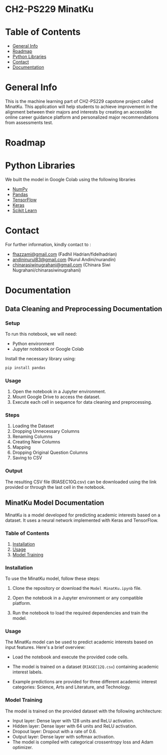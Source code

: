 # CH2-PS229 MinatKu

# Table of Contents
* [General Info](#general-info)
* [Roadmap](#roadmap)
* [Python Libraries](#python-libraries)
* [Contact](#contact)
* [Documentation](#documentation)

# General Info
This is the machine learning part of CH2-PS229 capstone project called MinatKu. This application will help students to achieve improvement in the alignment between their majors and interests by creating an accessible online career guidance platform and personalized major recommendations from assessments test.

# Roadmap

# Python Libraries
We built the model in Google Colab using the following libraries
* [NumPy](https://numpy.org/)
* [Pandas](https://pandas.pydata.org/)
* [TensorFlow](https://www.tensorflow.org/)
* [Keras](https://keras.io/)
* [Scikit Learn](https://scikit-learn.org/stable/)

# Contact
For further information, kindly contact to :
- fhazzami@gmail.com (Fadhil Hadrian/fidelhadrian)
- andininurul83@gmail.com (Nurul Andini/nurandin)
- chinarasiwinugrahani@gmail.com (Chinara Siwi Nugrahani/chinarasiwinugrahani)

# Documentation
## Data Cleaning and Preprocessing Documentation

### Setup

To run this notebook, we will need:

- Python environment
- Jupyter notebook or Google Colab

Install the necessary library using:

```bash
pip install pandas
```

### Usage
1. Open the notebook in a Jupyter environment.
2. Mount Google Drive to access the dataset.
3. Execute each cell in sequence for data cleaning and preprocessing.

### Steps
1. Loading the Dataset
2. Dropping Unnecessary Columns
3. Renaming Columns
4. Creating New Columns
5. Mapping
6. Dropping Original Question Columns
7. Saving to CSV

### Output
The resulting CSV file (RIASEC10Q.csv) can be downloaded using the link provided or through the last cell in the notebook.

## MinatKu Model Documentation

MinatKu is a model developed for predicting academic interests based on a dataset. It uses a neural network implemented with Keras and TensorFlow.

### Table of Contents
1. [Installation](#installation)
2. [Usage](#usage)
3. [Model Training](#model-training)

### Installation

To use the MinatKu model, follow these steps:

1. Clone the repository or download the `Model MinatKu.ipynb` file.

2. Open the notebook in a Jupyter environment or any compatible platform.

3. Run the notebook to load the required dependencies and train the model.

### Usage

The MinatKu model can be used to predict academic interests based on input features. Here's a brief overview:

- Load the notebook and execute the provided code cells.

- The model is trained on a dataset (`RIASEC12Q.csv`) containing academic interest labels.

- Example predictions are provided for three different academic interest categories: Science, Arts and Literature, and Technology.

### Model Training
The model is trained on the provided dataset with the following architecture:

- Input layer: Dense layer with 128 units and ReLU activation.
- Hidden layer: Dense layer with 64 units and ReLU activation.
- Dropout layer: Dropout with a rate of 0.6.
- Output layer: Dense layer with softmax activation.
- The model is compiled with categorical crossentropy loss and Adam optimizer.


